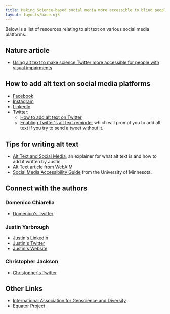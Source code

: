 ```yaml
---
title: Making Science-based social media more accessible to blind people - Resources List
layout: layouts/base.njk
---
```

Below is a list of resources relating to alt text on various social media platforms.

## Nature article

- [Using alt text to make science Twitter more accessible for people with visual impairments](https://www.nature.com/articles/s41467-020-19640-w)

## How to add alt text on social media platforms

- [Facebook](https://www.facebook.com/help/214124458607871)
- [Instagram](https://help.instagram.com/503708446705527)
- [LinkedIn](https://www.linkedin.com/help/linkedin/answer/109799/adding-alternative-text-to-images-for-accessibility?lang=en)
- Twitter:
    - [How to add alt text on Twitter](https://help.twitter.com/en/using-twitter/picture-descriptions)
    - [Enabling Twitter's alt text reminder](https://help.twitter.com/en/using-twitter/set-image-description-reminder) which will prompt you to add alt text if you try to send a tweet without it.

## Tips for writing alt text

- [Alt Text and Social Media](/alt-text), an explainer for what alt text is and how to add it written by Justin.
- [Alt Text article from WebAIM](https://webaim.org/techniques/alttext/)
- [Social Media Accessibility Guide](https://accessibility.umn.edu/what-you-can-do/create-accessible-content/social-media) from the University of Minnesota.

## Connect with the authors

### Domenico Chiarella

- [Domenico's Twitter](https://twitter.com/nocode_dc)

### Justin Yarbrough

- [Justin's LinkedIn](https://www.linkedin.com/in/justin-yarbrough-639770234/)
- [Justin's Twitter](https://twitter.com/fatelvis04)
- [Justin's Website](/index.html)

### Christopher Jackson

- [Christopher's Twitter](https://twitter.com/seis_matters)

## Other Links

- [International Association for Geoscience and Diversity](https://theiagd.org/)
- [Equator Project](https://equatorresearchgroup.wordpress.com/)
